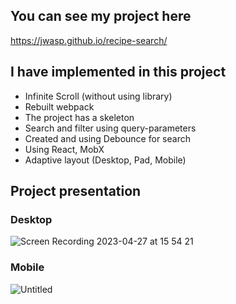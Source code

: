 ## You can see my project here 
https://jwasp.github.io/recipe-search/

## I have implemented in this project
- Infinite Scroll (without using library)
- Rebuilt webpack
- The project has a skeleton
- Search and filter using query-parameters
- Created and using Debounce for search
- Using React, MobX
- Adaptive layout (Desktop, Pad, Mobile)

## Project presentation
### Desktop
![Screen Recording 2023-04-27 at 15 54 21](https://user-images.githubusercontent.com/73250562/234869352-f7409413-fb04-4ee5-b8c8-563256719aea.gif)

### Mobile
![Untitled](https://user-images.githubusercontent.com/73250562/234872459-c1669d6f-4e75-4f3e-85ca-569f0e4b3be5.gif)

